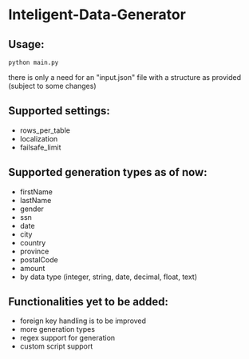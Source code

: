 # Inteligent-Data-Generator
## Usage:
```
python main.py
```
there is only a need for an "input.json" file with a structure as provided (subject to some changes)
## Supported settings:
- rows_per_table
- localization
- failsafe_limit

## Supported generation types as of now:
- firstName
- lastName
- gender
- ssn
- date
- city
- country
- province
- postalCode
- amount
- by data type (integer, string, date, decimal, float, text)
## Functionalities yet to be added:
- foreign key handling is to be improved
- more generation types
- regex support for generation
- custom script support